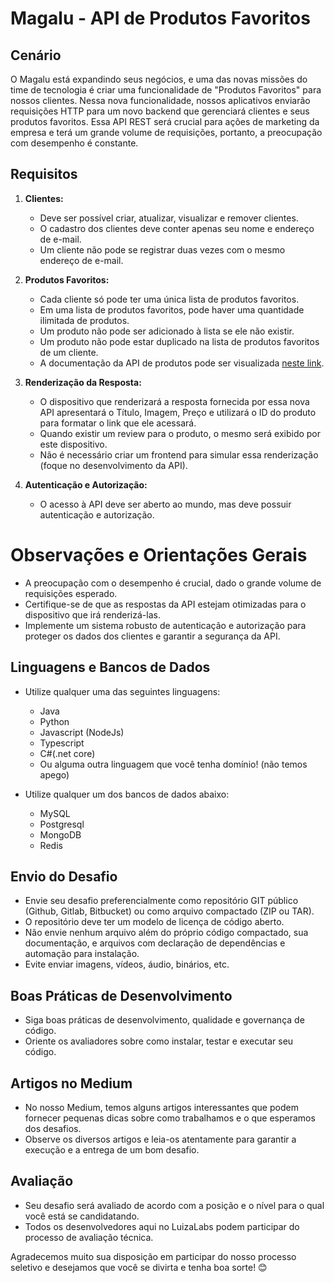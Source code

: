 # Magalu - API de Produtos Favoritos

## Cenário

O Magalu está expandindo seus negócios, e uma das novas missões do time de tecnologia é criar uma funcionalidade de "Produtos Favoritos" para nossos clientes. Nessa nova funcionalidade, nossos aplicativos enviarão requisições HTTP para um novo backend que gerenciará clientes e seus produtos favoritos. Essa API REST será crucial para ações de marketing da empresa e terá um grande volume de requisições, portanto, a preocupação com desempenho é constante.

## Requisitos

1. **Clientes:**
   - Deve ser possível criar, atualizar, visualizar e remover clientes.
   - O cadastro dos clientes deve conter apenas seu nome e endereço de e-mail.
   - Um cliente não pode se registrar duas vezes com o mesmo endereço de e-mail.

2. **Produtos Favoritos:**
   - Cada cliente só pode ter uma única lista de produtos favoritos.
   - Em uma lista de produtos favoritos, pode haver uma quantidade ilimitada de produtos.
   - Um produto não pode ser adicionado à lista se ele não existir.
   - Um produto não pode estar duplicado na lista de produtos favoritos de um cliente.
   - A documentação da API de produtos pode ser visualizada [neste link](link_da_documentacao).

3. **Renderização da Resposta:**
   - O dispositivo que renderizará a resposta fornecida por essa nova API apresentará o Título, Imagem, Preço e utilizará o ID do produto para formatar o link que ele acessará.
   - Quando existir um review para o produto, o mesmo será exibido por este dispositivo.
   - Não é necessário criar um frontend para simular essa renderização (foque no desenvolvimento da API).

4. **Autenticação e Autorização:**
   - O acesso à API deve ser aberto ao mundo, mas deve possuir autenticação e autorização.

# Observações e Orientações Gerais

- A preocupação com o desempenho é crucial, dado o grande volume de requisições esperado.
- Certifique-se de que as respostas da API estejam otimizadas para o dispositivo que irá renderizá-las.
- Implemente um sistema robusto de autenticação e autorização para proteger os dados dos clientes e garantir a segurança da API.


## Linguagens e Bancos de Dados

- Utilize qualquer uma das seguintes linguagens:
  - Java
  - Python
  - Javascript (NodeJs)
  - Typescript
  - C#(.net core)
  - Ou alguma outra linguagem que você tenha domínio! (não temos apego)

- Utilize qualquer um dos bancos de dados abaixo:
  - MySQL
  - Postgresql
  - MongoDB
  - Redis

## Envio do Desafio

- Envie seu desafio preferencialmente como repositório GIT público (Github, Gitlab, Bitbucket) ou como arquivo compactado (ZIP ou TAR).
- O repositório deve ter um modelo de licença de código aberto.
- Não envie nenhum arquivo além do próprio código compactado, sua documentação, e arquivos com declaração de dependências e automação para instalação.
- Evite enviar imagens, vídeos, áudio, binários, etc.

## Boas Práticas de Desenvolvimento

- Siga boas práticas de desenvolvimento, qualidade e governança de código.
- Oriente os avaliadores sobre como instalar, testar e executar seu código.

## Artigos no Medium

- No nosso Medium, temos alguns artigos interessantes que podem fornecer pequenas dicas sobre como trabalhamos e o que esperamos dos desafios.
- Observe os diversos artigos e leia-os atentamente para garantir a execução e a entrega de um bom desafio.

## Avaliação

- Seu desafio será avaliado de acordo com a posição e o nível para o qual você está se candidatando.
- Todos os desenvolvedores aqui no LuizaLabs podem participar do processo de avaliação técnica.

Agradecemos muito sua disposição em participar do nosso processo seletivo e desejamos que você se divirta e tenha boa sorte! 😊
